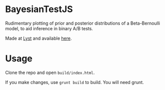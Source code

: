 # BayesianTestJS
Rudimentary plotting of prior and posterior distributions of a Beta-Bernoulli model, to aid inference in binary A/B tests.

Made at [Lyst](http://www.lyst.com) and available [here](http://developers.lyst.com/bayesian-calculator/).

# Usage
Clone the repo and open `build/index.html`.

If you make changes, use `grunt build` to build. You will need grunt.


